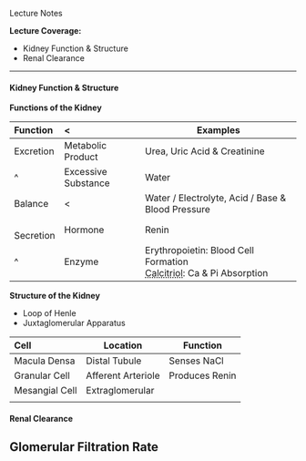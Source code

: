 Lecture Notes

**Lecture Coverage:**
- Kidney Function & Structure
- Renal Clearance

---
#### **Kidney Function & Structure**
**Functions of the Kidney**

| Function      | <                   | Examples                                                                                                               |
| :------------ | :------------------ | ---------------------------------------------------------------------------------------------------------------------- |
| Excretion     | Metabolic Product   | Urea, Uric Acid & Creatinine                                                                                           |
| ^             | Excessive Substance | Water                                                                                                                  |
| Balance       | <                   | Water / Electrolyte, Acid / Base & Blood Pressure                                                                      |
| <br>Secretion | Hormone             | Renin                                                                                                                  |
| ^             | Enzyme              | Erythropoietin: Blood Cell Formation<br><abbr Title="1,25-Dihydroxyl-Vitamin D3">Calcitriol</abbr>: Ca & Pi Absorption |

**Structure of the Kidney**
- Loop of Henle
- Juxtaglomerular Apparatus

| Cell           | Location           | Function       |
| :------------- | ------------------ | -------------- |
| Macula Densa   | Distal Tubule      | Senses NaCl    |
| Granular Cell  | Afferent Arteriole | Produces Renin |
| Mesangial Cell | Extraglomerular    |                |
|                |                    |                |

#### **Renal Clearance**
**Glomerular Filtration Rate**
- 